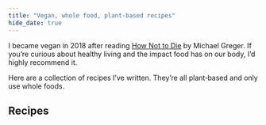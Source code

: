 ```yaml
---
title: "Vegan, whole food, plant‑based recipes"
hide_date: true
---
```


I became vegan in 2018 after reading [How Not to Die](https://www.goodreads.com/book/show/25663961-how-not-to-die) by Michael Greger. If you’re curious about healthy living and the impact food has on our body, I’d highly recommend it.

Here are a collection of recipes I’ve written. They’re all plant‑based and only use whole foods.

## Recipes